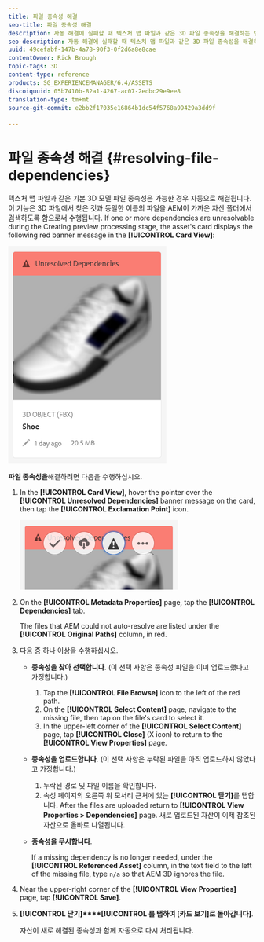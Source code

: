 ```yaml
---
title: 파일 종속성 해결
seo-title: 파일 종속성 해결
description: 자동 해결에 실패할 때 텍스처 맵 파일과 같은 3D 파일 종속성을 해결하는 방법입니다.
seo-description: 자동 해결에 실패할 때 텍스처 맵 파일과 같은 3D 파일 종속성을 해결하는 방법입니다.
uuid: 49cefabf-147b-4a78-90f3-0f2d6a8e8cae
contentOwner: Rick Brough
topic-tags: 3D
content-type: reference
products: SG_EXPERIENCEMANAGER/6.4/ASSETS
discoiquuid: 05b7410b-82a1-4267-ac07-2edbc29e9ee8
translation-type: tm+mt
source-git-commit: e2bb2f17035e16864b1dc54f5768a99429a3dd9f

---
```



# 파일 종속성 해결 {#resolving-file-dependencies}

텍스처 맵 파일과 같은 기본 3D 모델 파일 종속성은 가능한 경우 자동으로 해결됩니다. 이 기능은 3D 파일에서 찾은 것과 동일한 이름의 파일을 AEM이 가까운 자산 폴더에서 검색하도록 함으로써 수행됩니다. If one or more dependencies are unresolvable during the Creating preview processing stage, the asset&#39;s card displays the following red banner message in the **[!UICONTROL Card View]**:

![chlimage_1-124](assets/chlimage_1-124.png)

**파일 종속성을**&#x200B;해결하려면 다음을 수행하십시오.

1. In the **[!UICONTROL Card View]**, hover the pointer over the **[!UICONTROL Unresolved Dependencies]** banner message on the card, then tap the **[!UICONTROL Exclamation Point]** icon.

   ![chlimage_1-125](assets/chlimage_1-125.png)

1. On the **[!UICONTROL Metadata Properties]** page, tap the **[!UICONTROL Dependencies]** tab.

   The files that AEM could not auto-resolve are listed under the **[!UICONTROL Original Paths]** column, in red.

1. 다음 중 하나 이상을 수행하십시오.

   * **종속성을 찾아 선택합니다**. (이 선택 사항은 종속성 파일을 이미 업로드했다고 가정합니다.)

      1. Tap the **[!UICONTROL File Browse]** icon to the left of the red path.
      1. On the **[!UICONTROL Select Content]** page, navigate to the missing file, then tap on the file&#39;s card to select it.
      1. In the upper-left corner of the **[!UICONTROL Select Content]** page, tap **[!UICONTROL Close]** (X icon) to return to the **[!UICONTROL View Properties]** page.
   * **종속성을 업로드합니다**. (이 선택 사항은 누락된 파일을 아직 업로드하지 않았다고 가정합니다.)

      1. 누락된 경로 및 파일 이름을 확인합니다.
      1. 속성 페이지의 오른쪽 위 모서리 근처에 있는 **[!UICONTROL 닫기]**&#x200B;를 탭합니다.
   After the files are uploaded return to **[!UICONTROL View Properties > Dependencies]** page. 새로 업로드된 자산이 이제 참조된 자산으로 올바로 나열됩니다.

   * **종속성을 무시합니다**.

      If a missing dependency is no longer needed, under the **[!UICONTROL Referenced Asset]** column, in the text field to the left of the missing file, type `n/a` so that AEM 3D ignores the file.



1. Near the upper-right corner of the **[!UICONTROL View Properties]** page, tap **[!UICONTROL Save]**.
1. **[!UICONTROL 닫기]****[!UICONTROL 를 탭하여 [카드 보기]로 돌아갑니다]**.

   자산이 새로 해결된 종속성과 함께 자동으로 다시 처리됩니다.

